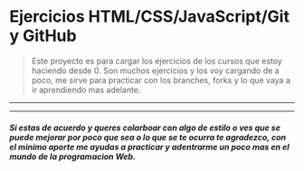 # Ejercicios HTML/CSS/JavaScript/Git y GitHub

> Este proyecto es para cargar los ejercicios de los cursos que estoy haciendo desde 0.
> Son muchos ejercicios y los voy cargando de a poco, me sirve para practicar con los branches, forks y lo que vaya a ir aprendiendo mas adelante.

------------


------------



##### Si estas de acuerdo y queres colarboar con algo de estilo o ves que se puede mejorar por poco que sea o lo que se te ocurra te agradezco,  con el minimo aporte me ayudas a practicar y adentrarme un poco mas en el mundo de la programacion Web.



